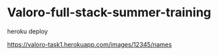 
# Valoro-full-stack-summer-training

heroku deploy

https://valoro-task1.herokuapp.com/images/12345/names
